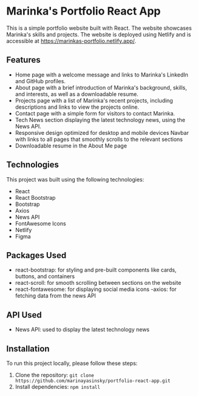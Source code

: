 # Marinka's Portfolio React App

This is a simple portfolio website built with React. The website showcases Marinka's skills and projects. The website is deployed using Netlify and is accessible at https://marinkas-portfolio.netlify.app/.

## Features
- Home page with a welcome message and links to Marinka's LinkedIn and GitHub profiles.
- About page with a brief introduction of Marinka's background, skills, and interests, as well as a downloadable resume.
- Projects page with a list of Marinka's recent projects, including descriptions and links to view the projects online.
- Contact page with a simple form for visitors to contact Marinka.
- Tech News section displaying the latest technology news, using the News API.
- Responsive design optimized for desktop and mobile devices
Navbar with links to all pages that smoothly scrolls to the relevant sections
- Downloadable resume in the About Me page

## Technologies
This project was built using the following technologies:
- React
- React Bootstrap
- Bootstrap
- Axios
- News API
- FontAwesome Icons
- Netlify
- Figma

## Packages Used
- react-bootstrap: for styling and pre-built components like cards, buttons, and containers
- react-scroll: for smooth scrolling between sections on the website
- react-fontawesome: for displaying social media icons
-axios: for fetching data from the news API

## API Used
- News API: used to display the latest technology news

## Installation
To run this project locally, please follow these steps:
1. Clone the repository: `git clone https://github.com/marinayasinsky/portfolio-react-app.git`
2. Install dependencies: `npm install`